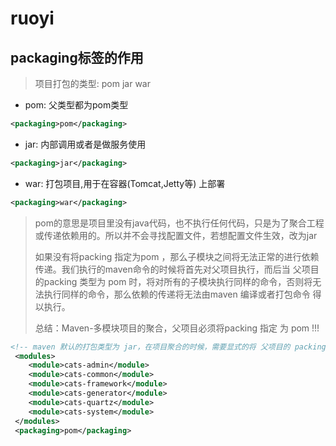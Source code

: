 # ruoyi

## packaging标签的作用

> 项目打包的类型: pom jar war

- pom: 父类型都为pom类型

```xml
<packaging>pom</packaging>
```

- jar: 内部调用或者是做服务使用

```xml
<packaging>jar</packaging>
```

- war: 打包项目,用于在容器(Tomcat,Jetty等) 上部署

```xml
<packaging>war</packaging>
```

> pom的意思是项目里没有java代码，也不执行任何代码，只是为了聚合工程或传递依赖用的。所以并不会寻找配置文件，若想配置文件生效，改为jar
> 
> 如果没有将packing 指定为pom ，那么子模块之间将无法正常的进行依赖传递。我们执行的maven命令的时候将首先对父项目执行，而后当 父项目 的packing 类型为 pom 时，将对所有的子模块执行同样的命令，否则将无法执行同样的命令，那么依赖的传递将无法由maven 编译或者打包命令 得以执行。
> 
> 总结：Maven-多模块项目的聚合，父项目必须将packing 指定 为 pom !!!

```xml
<!-- maven 默认的打包类型为 jar，在项目聚合的时候，需要显式的将 父项目的 packing 指定为 pom，然后再指定所属的子模块 -->
 <modules>
    <module>cats-admin</module>
    <module>cats-common</module>
    <module>cats-framework</module>
    <module>cats-generator</module>
    <module>cats-quartz</module>
    <module>cats-system</module>
 </modules>
 <packaging>pom</packaging>
```

